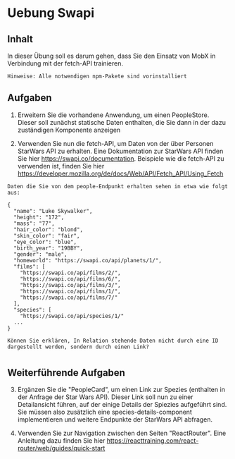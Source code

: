 # Uebung Swapi

## Inhalt

In dieser Übung soll es darum gehen, dass Sie den Einsatz von MobX in Verbindung mit der fetch-API trainieren.

``` Hinweise: Alle notwendigen npm-Pakete sind vorinstalliert ```

## Aufgaben

1. Erweitern Sie die vorhandene Anwendung, um einen PeopleStore. Dieser soll zunächst statische Daten enthalten, die Sie dann in der dazu zuständigen Komponente anzeigen

2. Verwenden Sie nun die fetch-API, um Daten von der über Personen StarWars API zu erhalten. Eine Dokumentation zur StarWars API finden Sie hier https://swapi.co/documentation. Beispiele wie die fetch-API zu verwenden ist, finden Sie hier https://developer.mozilla.org/de/docs/Web/API/Fetch_API/Using_Fetch

```
Daten die Sie von dem people-Endpunkt erhalten sehen in etwa wie folgt aus:

{
  "name": "Luke Skywalker",
  "height": "172",
  "mass": "77",
  "hair_color": "blond",
  "skin_color": "fair",
  "eye_color": "blue",
  "birth_year": "19BBY",
  "gender": "male",
  "homeworld": "https://swapi.co/api/planets/1/",
  "films": [
    "https://swapi.co/api/films/2/",
    "https://swapi.co/api/films/6/",
    "https://swapi.co/api/films/3/",
    "https://swapi.co/api/films/1/",
    "https://swapi.co/api/films/7/"
  ],
  "species": [
    "https://swapi.co/api/species/1/"
  ...
}

Können Sie erklären, In Relation stehende Daten nicht durch eine ID dargestellt werden, sondern durch einen Link?

```

#
## Weiterführende Aufgaben

3. Ergänzen Sie die "PeopleCard", um einen Link zur Spezies (enthalten in der Anfrage der Star Wars API). Dieser Link soll nun zu einer Detailansicht führen, auf der einige Details der Spiezies aufgeführt sind. Sie müssen also zusätzlich eine species-details-component implementieren und weitere Endpunkte der StarWars API abfragen.

4. Verwenden Sie zur Navigation zwischen den Seiten "ReactRouter". Eine Anleitung dazu finden Sie hier https://reacttraining.com/react-router/web/guides/quick-start
